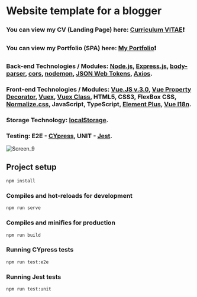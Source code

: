 # Website template for a blogger #
### You can view my CV (Landing Page) here: [Curriculum VITAE](https://zorger27.github.io)❗️ ###
### You can view my Portfolio (SPA) here: [My Portfolio](https://Zorin.Expert)❗️ ###
### Back-end Technologies / Modules: [Node.js](https://nodejs.org/en/), [Express.js](https://expressjs.com), [body-parser](https://www.npmjs.com/package/body-parser), [cors](https://www.npmjs.com/package/cors), [nodemon](https://www.npmjs.com/package/nodemon), [JSON Web Tokens](https://jwt.io), [Axios](https://axios-http.com/ru/). ###
### Front-end Technologies / Modules: [Vue.JS v.3.0](https://v3.ru.vuejs.org), [Vue Property Decorator](https://www.npmjs.com/package/vue-property-decorator?activeTab=readme), [Vuex](https://vuex.vuejs.org), [Vuex Class](https://www.npmjs.com/package/vuex-class), HTML5, CSS3, FlexBox CSS, [Normalize.css](https://necolas.github.io/normalize.css/), JavaScript, TypeScript, [Element Plus](https://element-plus.org), [Vue I18n](https://kazupon.github.io/vue-i18n/). ###
### Storage Technology: [localStorage](https://developer.mozilla.org/ru/docs/Web/API/Window/localStorage). ###
### Testing: E2E - [CYpress](https://www.cypress.io), UNIT - [Jest](https://jestjs.io). ###
![Screen_9](https://user-images.githubusercontent.com/30940416/181653741-01da6d87-14c5-4147-9e2d-fdc5aa7679ff.gif)

## Project setup
```
npm install
```
### Compiles and hot-reloads for development
```
npm run serve
```
### Compiles and minifies for production
```
npm run build
```
### Running CYpress tests
```
npm run test:e2e
```
### Running Jest tests
```
npm run test:unit
```
